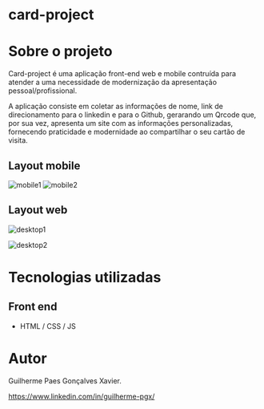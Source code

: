 # card-project
 
# Sobre o projeto

Card-project é uma aplicação front-end web e mobile contruída para atender a uma necessidade de modernização da apresentação pessoal/profissional. 

A aplicação consiste em coletar as informações de nome, link de direcionamento para o linkedin e para o Github, gerarando um Qrcode que, por sua vez, apresenta um site com as informações personalizadas, fornecendo praticidade e modernidade ao compartilhar o seu cartão de visita.

## Layout mobile
![mobile1](https://user-images.githubusercontent.com/86698354/225508369-a30874c9-ffc4-47be-9e0b-104de9b6ec4d.png) ![mobile2](https://user-images.githubusercontent.com/86698354/225508457-b7a94f04-82aa-4610-a47c-0b897e7e7c87.png)


## Layout web
![desktop1](https://user-images.githubusercontent.com/86698354/225508853-10c31e22-3695-4b4a-b8de-35f66765d460.png)


![desktop2](https://user-images.githubusercontent.com/86698354/225508879-acac555e-73df-4155-876a-87279e66a9f9.png)

# Tecnologias utilizadas

## Front end
- HTML / CSS / JS 

# Autor

Guilherme Paes Gonçalves Xavier.

https://www.linkedin.com/in/guilherme-pgx/
